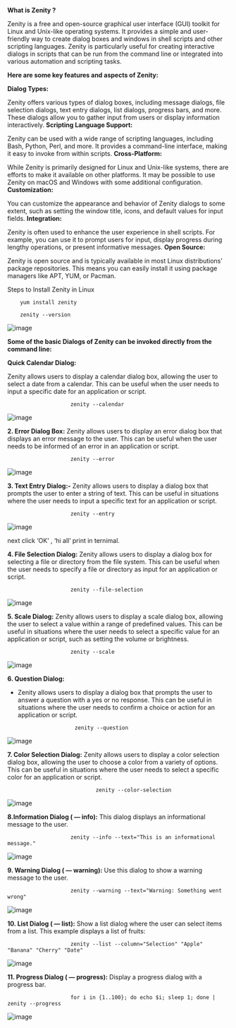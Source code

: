 **What is Zenity ?**


Zenity is a free and open-source graphical user interface (GUI) toolkit for Linux and Unix-like operating systems. It provides a simple and user-friendly way to create dialog boxes and windows in shell scripts and other scripting languages. Zenity is particularly useful for creating interactive dialogs in scripts that can be run from the command line or integrated into various automation and scripting tasks.

**Here are some key features and aspects of Zenity:**


**Dialog Types:** 

Zenity offers various types of dialog boxes, including message dialogs, file selection dialogs, text entry dialogs, list dialogs, progress bars, and more. These dialogs allow you to gather input from users or display information interactively.
**Scripting Language Support:**

Zenity can be used with a wide range of scripting languages, including Bash, Python, Perl, and more. It provides a command-line interface, making it easy to invoke from within scripts.
**Cross-Platform:**

While Zenity is primarily designed for Linux and Unix-like systems, there are efforts to make it available on other platforms. It may be possible to use Zenity on macOS and Windows with some additional configuration.
**Customization:** 

You can customize the appearance and behavior of Zenity dialogs to some extent, such as setting the window title, icons, and default values for input fields.
**Integration:** 

Zenity is often used to enhance the user experience in shell scripts. For example, you can use it to prompt users for input, display progress during lengthy operations, or present informative messages.
**Open Source:** 

Zenity is open source and is typically available in most Linux distributions’ package repositories. This means you can easily install it using package managers like APT, YUM, or Pacman.


Steps to Install Zenity in Linux

        yum install zenity

        zenity --version


![image](https://github.com/divyanshujain11/divyanshujain11-zenity_with_linux/assets/77712311/67089b93-7ff9-4a88-92ef-6ad3a8f5353b)

**Some of the basic Dialogs of Zenity can be invoked directly from the command line:**


**Quick Calendar Dialog:**

Zenity allows users to display a calendar dialog box, allowing the user to select a date from a calendar. This can be useful when the user needs to input a specific date for an application or script.

                        zenity --calendar


 ![image](https://github.com/divyanshujain11/divyanshujain11-zenity_with_linux/assets/77712311/3c309dc0-ce9b-4c9a-8e68-ddaaf84b8490)

**2. Error Dialog Box:** 
Zenity allows users to display an error dialog box that displays an error message to the user. This can be useful when the user needs to be informed of an error in an application or script.

                        zenity --error

![image](https://github.com/divyanshujain11/divyanshujain11-zenity_with_linux/assets/77712311/fed397bb-8604-4910-b5ee-1fa3e23b711c)

**3. Text Entry Dialog:-**
Zenity allows users to display a dialog box that prompts the user to enter a string of text. This can be useful in situations where the user needs to input a specific text for an application or script.

                        zenity --entry

![image](https://github.com/divyanshujain11/divyanshujain11-zenity_with_linux/assets/77712311/cbb5edf0-fbd4-4d1c-acb3-865ebeb46cd1)

next click ‘OK’ , ‘hi all’ print in ternimal.

**4. File Selection Dialog:**
Zenity allows users to display a dialog box for selecting a file or directory from the file system. This can be useful when the user needs to specify a file or directory as input for an application or script.

                        zenity --file-selection

![image](https://github.com/divyanshujain11/divyanshujain11-zenity_with_linux/assets/77712311/4499e7d0-6e42-489d-a998-ea3c569aa78e)

**5. Scale Dialog:**
Zenity allows users to display a scale dialog box, allowing the user to select a value within a range of predefined values. This can be useful in situations where the user needs to select a specific value for an application or script, such as setting the volume or brightness.

                        zenity --scale

![image](https://github.com/divyanshujain11/divyanshujain11-zenity_with_linux/assets/77712311/7a9104a8-19b5-4028-a9b1-63bdceca1839)

**6. Question Dialog:**
- Zenity allows users to display a dialog box that prompts the user to answer a question with a yes or no response. This can be useful in situations where the user needs to confirm a choice or action for an application or script.

                        zenity --question

![image](https://github.com/divyanshujain11/divyanshujain11-zenity_with_linux/assets/77712311/55295d91-2e40-4900-a2fa-29efe7ef5461)

**7. Color Selection Dialog:**
Zenity allows users to display a color selection dialog box, allowing the user to choose a color from a variety of options. This can be useful in situations where the user needs to select a specific color for an application or script.

                                zenity --color-selection

![image](https://github.com/divyanshujain11/divyanshujain11-zenity_with_linux/assets/77712311/8a38f0b0-12d2-4f8f-af59-2b3904d6d6ee)

**8.Information Dialog ( — info):**
This dialog displays an informational message to the user.

                        zenity --info --text="This is an informational message."

![image](https://github.com/divyanshujain11/divyanshujain11-zenity_with_linux/assets/77712311/8f70a32d-3041-4b8d-a1f3-030a81e7ea65)


**9. Warning Dialog ( — warning):**
Use this dialog to show a warning message to the user.

                        zenity --warning --text="Warning: Something went wrong"
![image](https://github.com/divyanshujain11/divyanshujain11-zenity_with_linux/assets/77712311/f31c93d1-9ebf-433d-941c-71d55092d173)



**10. List Dialog ( — list):**
Show a list dialog where the user can select items from a list. This example displays a list of fruits:

                        zenity --list --column="Selection" "Apple" "Banana" "Cherry" "Date"

![image](https://github.com/divyanshujain11/divyanshujain11-zenity_with_linux/assets/77712311/03e766dc-554c-456c-987d-41ed0dda04fa)



**11. Progress Dialog ( — progress):**
Display a progress dialog with a progress bar.

                        for i in {1..100}; do echo $i; sleep 1; done | zenity --progress

![image](https://github.com/divyanshujain11/divyanshujain11-zenity_with_linux/assets/77712311/7b0618d5-9f76-42e2-a324-8a4e49e3063c)



